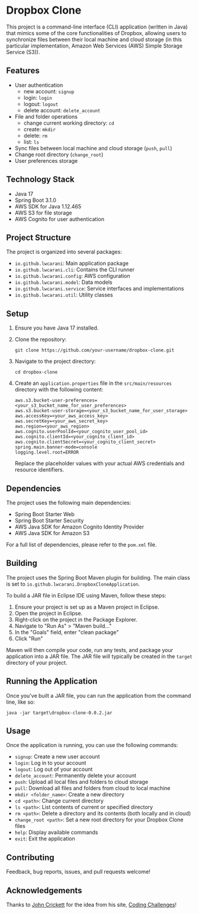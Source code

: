 # Dropbox Clone

This project is a command-line interface (CLI) application (written in Java) that mimics some of the core functionalities of Dropbox, allowing users to synchronize files between their local machine and cloud storage (in this particular implementation, Amazon Web Services (AWS) Simple Storage Service (S3)).

## Features

- User authentication
    - new account: `signup`
    - login: `login`
    - logout: `logout`
    - delete account: `delete_account`
- File and folder operations 
    - change current working directory: `cd` 
    - create: `mkdir`
    - delete: `rm`
    - list: `ls`
- Sync files between local machine and cloud storage (`push`, `pull`)
- Change root directory (`change_root`)
- User preferences storage

## Technology Stack

- Java 17
- Spring Boot 3.1.0
- AWS SDK for Java 1.12.465
- AWS S3 for file storage
- AWS Cognito for user authentication

## Project Structure

The project is organized into several packages:

- `io.github.lwcarani`: Main application package
- `io.github.lwcarani.cli`: Contains the CLI runner
- `io.github.lwcarani.config`: AWS configuration
- `io.github.lwcarani.model`: Data models
- `io.github.lwcarani.service`: Service interfaces and implementations
- `io.github.lwcarani.util`: Utility classes

## Setup

1. Ensure you have Java 17 installed.
2. Clone the repository:
   ```
   git clone https://github.com/your-username/dropbox-clone.git
   ```
3. Navigate to the project directory:
   ```
   cd dropbox-clone
   ```
4. Create an `application.properties` file in the `src/main/resources` directory with the following content:
   ```
   aws.s3.bucket-user-preferences=<your_s3_bucket_name_for_user_preferences>
   aws.s3.bucket-user-storage=<your_s3_bucket_name_for_user_storage>
   aws.accessKey=<your_aws_access_key>
   aws.secretKey=<your_aws_secret_key>
   aws.region=<your_aws_region>
   aws.cognito.userPoolId=<your_cognito_user_pool_id>
   aws.cognito.clientId=<your_cognito_client_id>
   aws.cognito.clientSecret=<your_cognito_client_secret>
   spring.main.banner-mode=console
   logging.level.root=ERROR
   ```

   Replace the placeholder values with your actual AWS credentials and resource identifiers.

## Dependencies

The project uses the following main dependencies:

- Spring Boot Starter Web
- Spring Boot Starter Security
- AWS Java SDK for Amazon Cognito Identity Provider
- AWS Java SDK for Amazon S3

For a full list of dependencies, please refer to the `pom.xml` file.

## Building

The project uses the Spring Boot Maven plugin for building. The main class is set to `io.github.lwcarani.DropboxCloneApplication`.

To build a JAR file in Eclipse IDE using Maven, follow these steps:

1. Ensure your project is set up as a Maven project in Eclipse.
2. Open the project in Eclipse.
3. Right-click on the project in the Package Explorer.
4. Navigate to "Run As" > "Maven build..."
5. In the "Goals" field, enter "clean package"
6. Click "Run"

Maven will then compile your code, run any tests, and package your application into a JAR file. The JAR file will typically be created in the `target` directory of your project.

## Running the Application

Once you've built a JAR file, you can run the application from the command line, like so:

```
java -jar target\dropbox-clone-0.0.2.jar
```

## Usage

Once the application is running, you can use the following commands:

- `signup`: Create a new user account
- `login`: Log in to your account
- `logout`: Log out of your account
- `delete_account`: Permanently delete your account
- `push`: Upload all local files and folders to cloud storage
- `pull`: Download all files and folders from cloud to local machine
- `mkdir <folder_name>`: Create a new directory
- `cd <path>`: Change current directory
- `ls <path>`: List contents of current or specified directory
- `rm <path>`: Delete a directory and its contents (both locally and in cloud)
- `change_root <path>`: Set a new root directory for your Dropbox Clone files
- `help`: Display available commands
- `exit`: Exit the application

## Contributing

Feedback, bug reports, issues, and pull requests welcome!

## Acknowledgements
Thanks to [John Crickett](https://github.com/JohnCrickett) for the idea from his site, [Coding Challenges](https://codingchallenges.fyi/challenges/challenge-dropbox/)!

